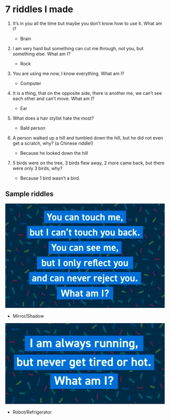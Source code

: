 # 7 riddles I made

1. It’s in you all the time but maybe you don’t know how to use it.
What am I?
    * Brain

2. I am very hard but something can cut me through, not you, but something else. What am I?
    * Rock

3. You are using me now, I know everything. What am I?
    * Computer

4. It is a thing, that on the opposite side, there is another me, we can’t see each other and can’t move. What am I?
    * Ear

5. What does a hair stylist hate the most?
    * Bald person

6. A person walked up a hill and tumbled down the hill, but he did not even get a scratch, why? (a Chinese riddle!)
    * Because he looked down the hill

7. 5 birds were on the tree, 3 birds flew away, 2 more came back, but there were only 3 birds, why?
    * Because 1 bird wasn’t a bird.


## Sample riddles

![Riddle 1](/images/riddles-1.jpg "Riddle 1")
* Mirror/Shadow

![Riddle 2](/images/riddles-2.jpg "Riddle 2")
* Robot/Refrigerator
